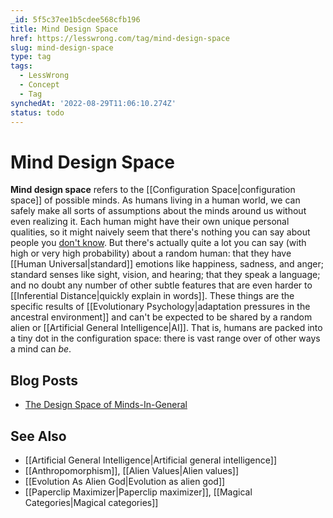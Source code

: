 ```yaml
---
_id: 5f5c37ee1b5cdee568cfb196
title: Mind Design Space
href: https://lesswrong.com/tag/mind-design-space
slug: mind-design-space
type: tag
tags:
  - LessWrong
  - Concept
  - Tag
synchedAt: '2022-08-29T11:06:10.274Z'
status: todo
---
```


# Mind Design Space

**Mind design space** refers to the [[Configuration Space|configuration space]] of possible minds. As humans living in a human world, we can safely make all sorts of assumptions about the minds around us without even realizing it. Each human might have their own unique personal qualities, so it might naively seem that there's nothing you can say about people you [don't know](https://wiki.lesswrong.com/wiki/I_don't_know). But there's actually quite a lot you can say (with high or very high probability) about a random human: that they have [[Human Universal|standard]] emotions like happiness, sadness, and anger; standard senses like sight, vision, and hearing; that they speak a language; and no doubt any number of other subtle features that are even harder to [[Inferential Distance|quickly explain in words]]. These things are the specific results of [[Evolutionary Psychology|adaptation pressures in the ancestral environment]] and can't be expected to be shared by a random alien or [[Artificial General Intelligence|AI]]. That is, humans are packed into a tiny dot in the configuration space: there is vast range over of other ways a mind can *be*.

## Blog Posts

- [The Design Space of Minds-In-General](http://lesswrong.com/lw/rm/the_design_space_of_mindsingeneral/)

## See Also

- [[Artificial General Intelligence|Artificial general intelligence]]
- [[Anthropomorphism]], [[Alien Values|Alien values]]
- [[Evolution As Alien God|Evolution as alien god]]
- [[Paperclip Maximizer|Paperclip maximizer]], [[Magical Categories|Magical categories]]
